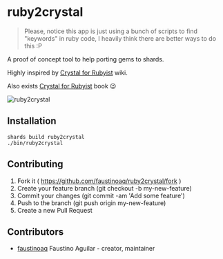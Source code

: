 # ruby2crystal

> Please, notice this app is just using a bunch of scripts to find "keywords" in ruby code, I heavily think there are better ways to do this :P

A proof of concept tool to help porting gems to shards.

Highly inspired by [Crystal for Rubyist](https://github.com/crystal-lang/crystal/wiki/Crystal-for-Rubyists) wiki.

Also exists [Crystal for Rubyist](http://www.crystalforrubyists.com/) book :wink:

![ruby2crystal](https://i.imgur.com/Cut4D5q.png)

## Installation

```shellsession
shards build ruby2crystal
./bin/ruby2crystal
```

## Contributing

1. Fork it ( https://github.com/faustinoaq/ruby2crystal/fork )
2. Create your feature branch (git checkout -b my-new-feature)
3. Commit your changes (git commit -am 'Add some feature')
4. Push to the branch (git push origin my-new-feature)
5. Create a new Pull Request

## Contributors

- [faustinoaq](https://github.com/faustinoaq) Faustino Aguilar - creator, maintainer
